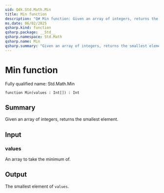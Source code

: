 ```yaml
---
uid: Qdk.Std.Math.Min
title: Min function
description: "Q# Min function: Given an array of integers, returns the smallest element."
ms.date: 06/02/2025
qsharp.kind: function
qsharp.package: __Std__
qsharp.namespace: Std.Math
qsharp.name: Min
qsharp.summary: "Given an array of integers, returns the smallest element."
---
```


# Min function

Fully qualified name: Std.Math.Min

```qsharp
function Min(values : Int[]) : Int
```

## Summary
Given an array of integers, returns the smallest element.

## Input
### values
An array to take the minimum of.

## Output
The smallest element of `values`.
